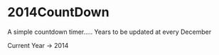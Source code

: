 2014CountDown
=============

A simple countdown timer..... Years to be updated at every December

Current Year -> 2014
